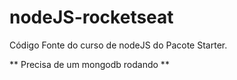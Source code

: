 # nodeJS-rocketseat

Código Fonte do curso de nodeJS do Pacote Starter.


** Precisa de um mongodb rodando **